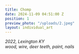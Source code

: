 ```yaml
---
title: Chomp
date: 2024-11-09 04:51:00 Z
position: 1
preview_photo: "/uploads/2.jpeg"
layout: individual_art
---
```


*2022, Lexington KY* <br>
*wood, wire, deer teeth, paint, nails*  